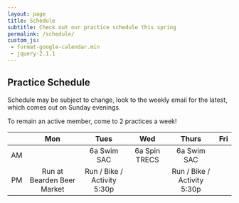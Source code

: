 ```yaml
---
layout: page
title: Schedule
subtitle: Check out our practice schedule this spring
permalink: /schedule/
custom_js:
 - format-google-calendar.min
 - jquery-2.1.1
---
```

## Practice Schedule
Schedule may be subject to change, look to the weekly email for the latest, which comes out on Sunday evenings.

To remain an active member, come to 2 practices a week!

|    |             Mon            |           Tues           |      Wed      |           Thurs          |     Fri     |
|:--:|:--------------------------:|:------------------------:|:-------------:|:------------------------:|:-----------:|
| AM |                            |          6a Swim SAC     | 6a Spin TRECS |             6a Swim SAC  |             |
| PM | Run at Bearden Beer Market | Run / Bike / Activity 5:30p |            | Run / Bike / Activity 5:30p |          |

<ul id="events-upcoming">
</ul>
<ul id="events-past">
</ul>

<script>
formatGoogleCalendar.init({
        calendarUrl: 'https://www.googleapis.com/calendar/v3/calendars/7caamt6q92v1vbrna0ergpoqks%40group.calendar.google.com/events?timeMin=2015-06-03T10%3A00%3A00-04%3A00&key=AIzaSyC39nF_t-bAogVVXR9dLGLiSEDywUt7Fgc',
        past: true,
        upcoming: true,
        sameDayTimes: true,
        pastTopN: 1,
        upcomingTopN: -1,
        itemsTagName: 'li',
        upcomingSelector: '#events-upcoming',
        pastSelector: '#events-past',
        upcomingHeading: '<h2>Upcoming events</h2>',
        pastHeading: '<h2>Past events</h2>',
        format: ['*date*', ': ', '*summary*', ' <br/> ', '*description*', '<ol>', '*location*', '</ol>']
});
</script>
